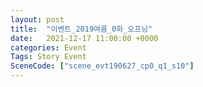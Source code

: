 ```yaml
---
layout: post
title:  "이벤트_2019여름_0화_오프닝"
date:   2021-12-17 11:00:00 +0000
categories: Event
Tags: Story Event
SceneCode: ["scene_evt190627_cp0_q1_s10"]
---
```

